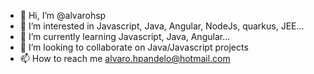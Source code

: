 - 👋 Hi, I’m @alvarohsp
- 👀 I’m interested in Javascript, Java, Angular, NodeJs, quarkus, JEE...
- 🌱 I’m currently learning Javascript, Java, Angular...
- 💞️ I’m looking to collaborate on Java/Javascript projects
- 📫 How to reach me alvaro.hpandelo@hotmail.com
